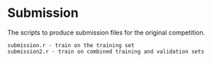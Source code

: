 Submission
==========

The scripts to produce submission files for the original competition. 

	submission.r - train on the training set
	submission2.r - train on combined training and validation sets